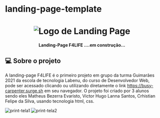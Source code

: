 # landing-page-template
<h1 align="center">
    <img alt="Logo de Landing Page" title="#F4LIFE" src="./img/f4life.png" />
</h1>
<h4 align="center"> 
	 Landing-Page F4LIFE ....em construção... 
</h4>

## 💻 Sobre o projeto

A landing-page F4LIFE é o primeiro projeto em grupo da turma Guimarães 2021 da escola de tecnologia Labenu, do curso de Desenvolvedor Web, pode ser acessado clicando ou utilizando diretamente o link https://busy-carpenter.surge.sh em seu navegador.  O projeto foi criado por 3 alunos sendo eles Matheus Bezerra Evaristo, Victor Hugo Lanna Santos, Crhistian Felipe da Silva, usando tecnologia html, css. 

![print-tela1](https://user-images.githubusercontent.com/89948060/150617014-e87eacb5-155a-46be-be29-2fad646d6a95.jpg)
![print-tela2](https://user-images.githubusercontent.com/89948060/150617015-a17a059c-1dff-43e0-986b-62fcd0e0b0ed.jpg)
